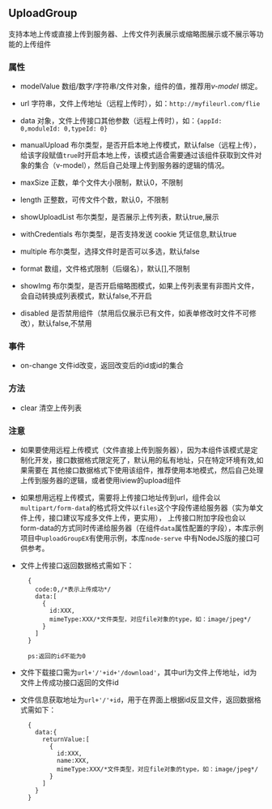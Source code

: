 ## UploadGroup
支持本地上传或直接上传到服务器、上传文件列表展示或缩略图展示或不展示等功能的上传组件

### 属性
* modelValue 数组/数字/字符串/文件对象，组件的值，推荐用*v-model* 绑定。

* url 字符串，文件上传地址（远程上传时），如：`http://myfileurl.com/flie`

* data 对象，文件上传接口其他参数（远程上传时），如：`{appId: 0,moduleId: 0,typeId: 0}`

* manualUpload 布尔类型，是否开启本地上传模式，默认false（远程上传），给该字段赋值`true`时开启本地上传，该模式适合需要通过该组件获取到文件对象的集合（v-model），然后自己处理上传到服务器的逻辑的情况。

* maxSize 正数，单个文件大小限制，默认0，不限制

* length 正整数，可传文件个数，默认0，不限制

* showUploadList 布尔类型，是否展示上传列表，默认true,展示

* withCredentials 布尔类型，是否支持发送 cookie 凭证信息,默认true

* multiple 布尔类型，选择文件时是否可以多选，默认false

* format 数组，文件格式限制（后缀名），默认[],不限制

* showImg 布尔类型，是否开启缩略图模式，如果上传列表里有非图片文件，会自动转换成列表模式，默认false,不开启

* disabled 是否禁用组件（禁用后仅展示已有文件，如表单修改时文件不可修改），默认false,不禁用
### 事件
* on-change 文件id改变，返回改变后的id或id的集合
### 方法
* clear 清空上传列表
### 注意
* 如果要使用远程上传模式（文件直接上传到服务器），因为本组件该模式是定制化开发，接口数据格式限定死了，默认用的私有地址，只在特定环境有效,如果需要在
其他接口数据格式下使用该组件，推荐使用本地模式，然后自己处理上传到服务器的逻辑，或者使用iview的upload组件

* 如果想用远程上传模式，需要将上传接口地址传到url，组件会以`multipart/form-data`的格式将文件以`files`这个字段传递给服务器（实为单文件上传，接口建议写成多文件上传，更实用），
上传接口附加字段也会以form-data的方式同时传递给服务器（在组件`data`属性配置的字段），本库示例项目中`uploadGroupEX`有使用示例，本库`node-serve`
中有NodeJS版的接口可供参考。

* 文件上传接口返回数据格式需如下：
  ```
    {
      code:0,/*表示上传成功*/
      data:[
        {
          id:XXX,
          mimeType:XXX/*文件类型，对应file对象的type，如：image/jpeg*/
        }
      ]
    }
  
    ps:返回的id不能为0
  ```
* 文件下载接口需为`url+'/'+id+'/download'`，其中url为文件上传地址，id为文件上传成功接口返回的文件id

* 文件信息获取地址为`url+'/'+id`，用于在界面上根据id反显文件，返回数据格式需如下：
  ```
    {
      data:{
        returnValue:[
          {
            id:XXX,
            name:XXX,
            mimeType:XXX/*文件类型，对应file对象的type，如：image/jpeg*/
          }
        ]
      }
    }
  ```                 
